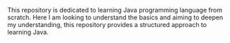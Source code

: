 This repository is dedicated to learning Java programming language from scratch. Here I am looking to understand the basics and  aiming to deepen my understanding, this repository provides a structured approach to learning Java.
